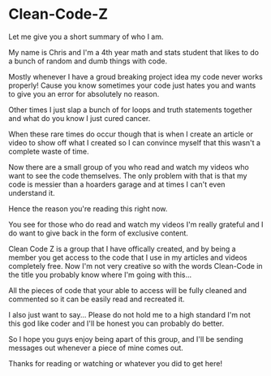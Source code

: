 # Clean-Code-Z

Let me give you a short summary of who I am. 


My name is Chris and I'm a 4th year math and stats student that likes to do a bunch of random and dumb things with code.

Mostly whenever I have a groud breaking project idea my code never works properly! Cause you know sometimes your code just hates you and wants to give you an error for absolutely no reason. 


Other times I just slap a bunch of for loops and truth statements together and what do you know I just cured cancer.


When these rare times do occur though that is when I create an article or video to show off what I created so I can convince myself that this wasn't a complete waste of time.

Now there are a small group of you who read and watch my videos who want to see the code themselves. The only problem with that is that my code is messier than a hoarders garage and at times I can't even understand it. 

Hence the reason you're reading this right now.

You see for those who do read and watch my videos I'm really grateful and I do want to give back in the form of exclusive content.

Clean Code Z is a group that I have offically created, and by being a member you get access to the code that I use in my articles and videos completely free. Now I'm not very creative so with the words Clean-Code in the title you probably know where I'm going with this...

All the pieces of code that your able to access will be fully cleaned and commented so it can be easily read and recreated it.

I also just want to say... Please do not hold me to a high standard I'm not this god like coder and I'll be honest you can probably do better.

So I hope you guys enjoy being apart of this group, and I'll be sending messages out whenever a piece of mine comes out.

Thanks for reading or watching or whatever you did to get here!


 


